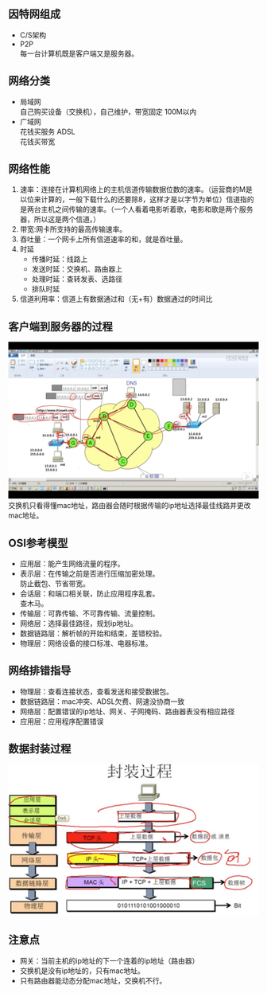 ## 因特网组成
- C/S架构
- P2P<br>
  每一台计算机既是客户端又是服务器。

## 网络分类
- 局域网<br>
  自己购买设备（交换机），自己维护，带宽固定 100M以内
- 广域网<br>
  花钱买服务 ADSL<br>
  花钱买带宽

## 网络性能
1. 速率：连接在计算机网络上的主机信道传输数据位数的速率。（运营商的M是以位来计算的，一般下载什么的还要除8，这样才是以字节为单位）信道指的是两台主机之间传输的速率。（一个人看着电影听着歌，电影和歌是两个服务器，所以这是两个信道。）
2. 带宽:网卡所支持的最高传输速率。
3. 吞吐量：一个网卡上所有信道速率的和，就是吞吐量。
4. 时延
   - 传播时延：线路上
   - 发送时延：交换机、路由器上
   - 处理时延：查转发表、选路径
   - 排队时延
5. 信道利用率：信道上有数据通过和（无+有）数据通过的时间比

## 客户端到服务器的过程
![客户端->服务器](../截图/截屏2020-03-0200.26.26.png)
交换机只看得懂mac地址，路由器会随时根据传输的ip地址选择最佳线路并更改mac地址。

## OSI参考模型
- 应用层：能产生网络流量的程序。
- 表示层：在传输之前是否进行压缩加密处理。<br>防止截包、节省带宽。
- 会话层：和端口相关联，防止应用程序乱套。<br>查木马。
- 传输层：可靠传输、不可靠传输、流量控制。
- 网络层：选择最佳路径，规划ip地址。
- 数据链路层：解析帧的开始和结束，差错校验。
- 物理层：网络设备的接口标准、电器标准。

## 网络排错指导
- 物理层：查看连接状态，查看发送和接受数据包。
- 数据链路层：mac冲突、ADSL欠费、网速没协商一致
- 网络层：配置错误的ip地址、网关、子网掩码、路由器表没有相应路径
- 应用层：应用程序配置错误
  
## 数据封装过程
![各层之间](../截图/截屏2020-03-0321.39.03.png)

## 注意点
- 网关：当前主机的ip地址的下一个连着的ip地址（路由器）
- 交换机是没有ip地址的，只有mac地址。
- 只有路由器能动态分配mac地址，交换机不行。

